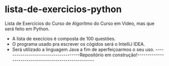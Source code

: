 # lista-de-exercicios-python
Lista de Exercícios do Curso de Algorítmo do Curso em Vídeo, mas que será feito em Python.

- A lista de execícios é composta de 100 questões.
- O programa usado pra escrever os cógidos será o IntelliJ IDEA.
- Será utilizado a linguagem Java a fim de aperfeiçoarmos o seu uso.
-------------------------------------Repositório em construção!-----------------------------------------------------

